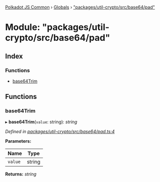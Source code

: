 [Polkadot JS Common](../README.md) › [Globals](../globals.md) › ["packages/util-crypto/src/base64/pad"](_packages_util_crypto_src_base64_pad_.md)

# Module: "packages/util-crypto/src/base64/pad"

## Index

### Functions

* [base64Trim](_packages_util_crypto_src_base64_pad_.md#base64trim)

## Functions

###  base64Trim

▸ **base64Trim**(`value`: string): *string*

*Defined in [packages/util-crypto/src/base64/pad.ts:4](https://github.com/polkadot-js/common/blob/4111122c/packages/util-crypto/src/base64/pad.ts#L4)*

**Parameters:**

Name | Type |
------ | ------ |
`value` | string |

**Returns:** *string*
